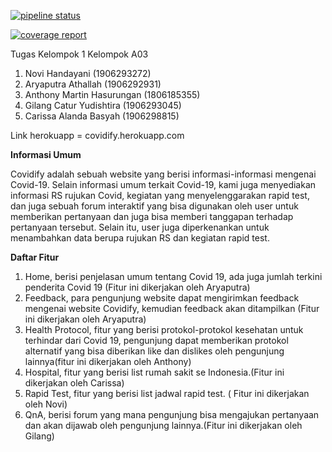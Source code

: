 [![pipeline status](https://gitlab.com/gilangcy/tk-ppw/badges/master/pipeline.svg)](https://gitlab.com/gilangcy/tk-ppw/-/commits/master)

[![coverage report](https://gitlab.com/gilangcy/tk-ppw/badges/master/coverage.svg)](https://gitlab.com/gilangcy/tk-ppw/-/commits/master)

Tugas Kelompok 1
Kelompok A03 


1. Novi Handayani (1906293272)
2. Aryaputra Athallah (1906292931)
3. Anthony Martin Hasurungan (1806185355)
4. Gilang Catur Yudishtira (1906293045)
5. Carissa Alanda Basyah (1906298815)

Link herokuapp = covidify.herokuapp.com

**Informasi Umum**

Covidify adalah sebuah website yang berisi informasi-informasi mengenai Covid-19. Selain informasi umum terkait Covid-19, kami juga menyediakan informasi RS rujukan Covid, kegiatan yang menyelenggarakan rapid test, dan juga sebuah forum interaktif yang bisa digunakan oleh user untuk memberikan pertanyaan dan juga bisa memberi tanggapan terhadap pertanyaan tersebut. Selain itu, user juga diperkenankan untuk menambahkan data berupa rujukan RS dan kegiatan rapid test.

**Daftar Fitur**
1. Home, berisi penjelasan umum tentang Covid 19, ada juga jumlah terkini penderita Covid 19 (Fitur ini dikerjakan oleh Aryaputra)
2. Feedback, para pengunjung website dapat mengirimkan feedback mengenai website Covidify, kemudian feedback akan ditampilkan (Fitur ini dikerjakan oleh Aryaputra)
3. Health Protocol, fitur yang berisi protokol-protokol kesehatan untuk terhindar dari Covid 19, pengunjung dapat memberikan protokol alternatif yang bisa diberikan like dan dislikes oleh pengunjung lainnya(fitur ini dikerjakan oleh Anthony)
4. Hospital, fitur yang berisi list rumah sakit se Indonesia.(Fitur ini dikerjakan oleh Carissa)
5. Rapid Test, fitur yang berisi list jadwal rapid test. ( Fitur ini dikerjakan oleh Novi)
6. QnA, berisi forum yang mana pengunjung bisa mengajukan pertanyaan dan akan dijawab oleh pengunjung lainnya.(Fitur ini dikerjakan oleh Gilang)

